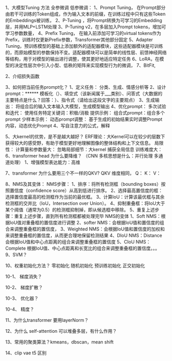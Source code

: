1、大模型Tuning 方法
    全参微调
    低参微调：
        1、Prompt Tuning， 在Prompt部分由若干可训练的Token组成，作为输入文本的前缀，在训练过程中只有这些Token的Embeddings被训练，
        2、P-Tuning ，将Prompt转换为可学习的Embedding层，并用MLP+LSTM处理
        3、P-Tuning v2，在多层加入Prompt tokens，增加可学习参数数量，
        4、Prefix Tuning， 在输入前添加可学习的virtual tokens作为Prefix，训练时仅更新Prefix参数，Transformer其他部分固定
        5、Adapter Tuning，预训练模型的基础上添加额外的适配器模块，这些适配器模块是可训练的，而原始模型的参数保持不变。适配器模块可以是简单的线性层、前馈神经网络等结构，用于对模型的输出进行调整，使其更好地适应特定任务
        6、LoRA，在模型的决定性层次中引入小型、低秩的矩阵来实现模型行为的微调，
        7、BitFit,
    
2、介绍损失函数

3、如何把当前任务prompt化？
    1、定义任务： 分类、生成、情感分析等
    2、设计prompt：******
        模板化（）、填空式（该新闻属于___类别）、问答式（大数据的主要特点是什么？回答：）、指令式（请给出这段文字的主要观点）
    3、生成输出： 
        将组合后的输入文本输入大模型，生成模型输出
    4、优化prompt：
        多次试验和迭代： 
        使用任务特定关键词：积极/消极
        提供示例：
        组合式prompt：组合多个prompt
        少样本示例：
        动态prompt调整： 基于生成的初始结果实时调整Prompt内容，动态优化Prompt
4、写自注意力的公式，解释
    
5、大kernel的优势，是不是越大越好？
    ERF理论：大Kernel可以在较少的层数下获得较大的感受野，有助于模型更好地理解图像的整体结构和上下文信息。
    局限性：
        计算量和参数量大：
        忽略局部细节：大kernel 捕获全局信息
        训练难度大：
6、transformer head 为什么要降维？
    （CNN 多核思想是什么：并行处理 多通道处理）
    1、增强模型表达能力：高维
    
7、transformer 为什么要用三个不一样的QKV?
    QKV 维度相同，
    Q：
    K：
    V：
    
8、NMS及其变体：
    NMS步骤： 
        1、排序：将所有检测框（bounding boxes）按照置信度（confidence score）从高到低进行排序。
        2、选择最高置信度的框：选择置信度最高的检测框作为当前的最优框。
        3、计算IoU：计算该最优框与其余检测框的交并比（IoU，Intersection over Union）。
        4、抑制重叠框：将IoU大于某个阈值（通常为0.5）的检测框抑制掉，即从候选框中移除。
        5、重复上述步骤：重复上述步骤，直到所有检测框都被处理完毕
    NMS的变体
        1、Soft NMS：根据IoU值对重叠框的置信度进行调整
        2、softer NMS：会根据IoU值和置信度的组合来调整重叠框的置信度，
        3、Weighted NMS：会根据IoU值和置信度的加权和来调整重叠框的置信度，从而更合理地保留检测结果
        4、DIoU NMS：Distance 会根据IoU值和中心点距离的组合来调整重叠框的置信度
        5、CIoU NMS：Complete 根据IoU值、中心点距离和长宽比的组合来调整重叠框的置信度。。。
9、SVM？

10、权重初始化方法？
    零初始化
    随机初始化
    预训练初始化
    正交初始化
    
10-1、 梯度消失？

10-2、 梯度扩散？

10-3、 优化器？

10-4、 精度？

11、为什么transformer 要用layerNorm？

12、为什么 self-attention 可以堆叠多层，有什么作用？

13、常用的聚类算法？kmeans，dbscan，mean shift

14、clip vae t5 区别


